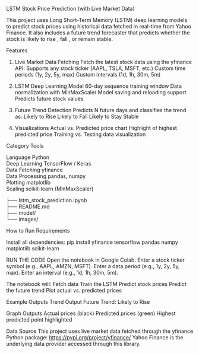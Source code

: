 LSTM Stock Price Prediction (with Live Market Data)

This project uses Long Short-Term Memory (LSTM) deep learning models to predict stock prices using historical data fetched in real-time from Yahoo Finance.
It also includes a future trend forecaster that predicts whether the stock is likely to rise , fall , or remain stable.

Features
  1. Live Market Data Fetching
    Fetch the latest stock data using the yfinance API:
    Supports any stock ticker (AAPL, TSLA, MSFT, etc.)
    Custom time periods (1y, 2y, 5y, max)
    Custom intervals (1d, 1h, 30m, 5m)

  2. LSTM Deep Learning Model
    60-day sequence training window
    Data normalization with MinMaxScaler
    Model saving and reloading support
    Predicts future stock values
  
  3. Future Trend Detection
    Predicts N future days and classifies the trend as:
    Likely to Rise
    Likely to Fall
    Likely to Stay Stable
  
  4. Visualizations
    Actual vs. Predicted price chart
    Highlight of highest predicted price
    Training vs. Testing data visualization

 Category          Tools                       

 Language          Python                      
 Deep Learning     TensorFlow / Keras          
 Data Fetching     yfinance                    
 Data Processing   pandas, numpy               
 Plotting          matplotlib                  
 Scaling           scikit-learn (MinMaxScaler) 



├── lstm_stock_prediction.ipynb     
├── README.md                       
├── model/                          
└── images/      

How to Run
Requirements

  Install all dependencies:
    pip install yfinance tensorflow pandas numpy matplotlib scikit-learn
    
  RUN THE CODE
    Open the notebook in Google Colab.
    Enter a stock ticker symbol (e.g., AAPL, AMZN, MSFT).
    Enter a data period (e.g., 1y, 2y, 5y, max).
    Enter an interval (e.g., 1d, 1h, 30m, 5m).

  The notebook will:
    Fetch data
    Train the LSTM
    Predict stock prices
    Predict the future trend
    Plot actual vs. predicted prices
    
   Example Outputs
     Trend Output
       Future Trend: Likely to Rise
       
  Graph Outputs
    Actual prices (black)
    Predicted prices (green)
    Highest predicted point highlighted

Data Source
This project uses live market data fetched through the yfinance Python package:
https://pypi.org/project/yfinance/
Yahoo Finance is the underlying data provider accessed through this library.



    
  
    
  

   



